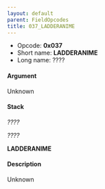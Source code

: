 ```yaml
---
layout: default
parent: FieldOpcodes
title: 037_LADDERANIME
---
```


-   Opcode: **0x037**
-   Short name: **LADDERANIME**
-   Long name: ????

#### Argument

Unknown

#### Stack

  
*????*

*????*

**LADDERANIME**

#### Description

Unknown
